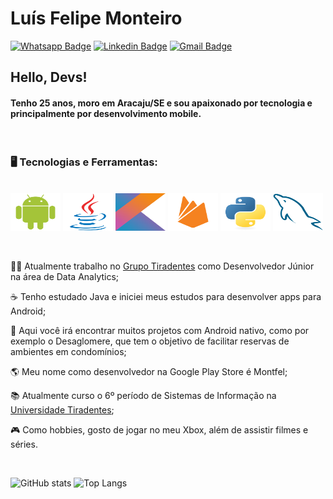 # Luís Felipe Monteiro

[![Whatsapp Badge](https://img.shields.io/badge/WhatsApp-25D366?style=for-the-badge&logo=whatsapp&logoColor=white)](https://api.whatsapp.com/send?phone=5579998645757&text=Hello)
[![Linkedin Badge](https://img.shields.io/badge/LinkedIn-0077B5?style=for-the-badge&logo=linkedin&logoColor=white)](https://www.linkedin.com/in/lu%C3%ADs-felipe-monteiro/)
[![Gmail Badge](https://img.shields.io/badge/Gmail-D14836?style=for-the-badge&logo=gmail&logoColor=white)](mailto:felipemonteirose@gmail.com)

## Hello, Devs!

#### Tenho 25 anos, moro em Aracaju/SE e sou apaixonado por tecnologia e principalmente por desenvolvimento mobile.

</br>

### 🖥️ Tecnologias e Ferramentas: 

</br>

<div style="display: inline_block">
  <img align="center" alt="Android" height="60" width="80" src="https://github.com/devicons/devicon/blob/master/icons/android/android-plain.svg">
  <img align="center" alt="Java" height="60" width="80" src="https://github.com/devicons/devicon/blob/master/icons/java/java-original.svg">
  <img align="center" alt="Kotlin" height="60" width="80" src="https://github.com/devicons/devicon/blob/master/icons/kotlin/kotlin-original.svg">
  <img align="center" alt="Firebase" height="60" width="80" src="https://github.com/devicons/devicon/blob/master/icons/firebase/firebase-plain.svg">
  <img align="center" alt="Python" height="60" width="80" src="https://raw.githubusercontent.com/devicons/devicon/master/icons/python/python-original.svg">
  <img align="center" alt="Bootstrap" height="60" width="80" src="https://github.com/devicons/devicon/blob/master/icons/mysql/mysql-original.svg">
</div>

</br>
</br>

<div display="inline-block">
 <p align="left">👨‍💻 Atualmente trabalho no <a href="https://www.grupotiradentes.com/">Grupo Tiradentes</a> como Desenvolvedor Júnior na área de Data Analytics;</p>
 <p align="left">☕ Tenho estudado Java e iniciei meus estudos para desenvolver apps para Android;</p>
 <p align="left">🤖 Aqui você irá encontrar muitos projetos com Android nativo, como por exemplo o Desaglomere, que tem o objetivo de facilitar reservas de ambientes em condomínios;</p>
 <p align="left">🌎 Meu nome como desenvolvedor na Google Play Store é Montfel;</p>
  
 <p align="left">📚 Atualmente curso o 6º período de Sistemas de Informação na <a href="https://www.unit.br/">Universidade Tiradentes</a>;</p>
 <p align="left">🎮 Como hobbies, gosto de jogar no meu Xbox, além de assistir filmes e séries.</p>
</div>

</br>

![GitHub stats](https://github-readme-stats.vercel.app/api?username=montfel&show_icons=true&theme=tokyonight)
![Top Langs](https://github-readme-stats.vercel.app/api/top-langs/?username=montfel&layout=compact&theme=tokyonight)


